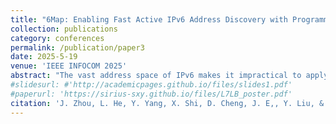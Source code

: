 ```yaml
---
title: "6Map: Enabling Fast Active IPv6 Address Discovery with Programmable Switches"
collection: publications
category: conferences
permalink: /publication/paper3
date: 2025-5-19 
venue: 'IEEE INFOCOM 2025'
abstract: "The vast address space of IPv6 makes it impractical to apply exhaustive scanning to survey the entire network. Existing studies that aim to quickly discover active IPv6 addresses by optimizing the scanning space face issues of poor scalability and high time complexity, which hinder a comprehensive understanding of the IPv6 network and impede the timely provision of security snapshots and the development of IPv6. Fortunately, the emergence of programmable switches provides an opportunity to address the above issues. To this end, we propose 6Map, a fast active IPv6 address discovery system based on programmable switches. We design a lightweight target generation algorithm running on the control plane of the programmable switch and implement fast scanning address generation on the switch ASIC. The experimental results show that IPv6 active address discovery efficiency is up to 40.1\\(\times\\) compared to the state-of-the-art method at the 100M probe budget."
#slidesurl: #'http://academicpages.github.io/files/slides1.pdf'
#paperurl: 'https://sirius-sxy.github.io/files/L7LB_poster.pdf'
citation: 'J. Zhou, L. He, Y. Yang, X. Shi, D. Cheng, J. E,, Y. Liu, & D. Zhang. 2025. "6Map: Enabling fast active IPv6 address discovery with programmable switches". In Proceedings of the 44th IEEE Conference on Computer Communications (INFOCOM). London, United Kingdom.'
---
```


